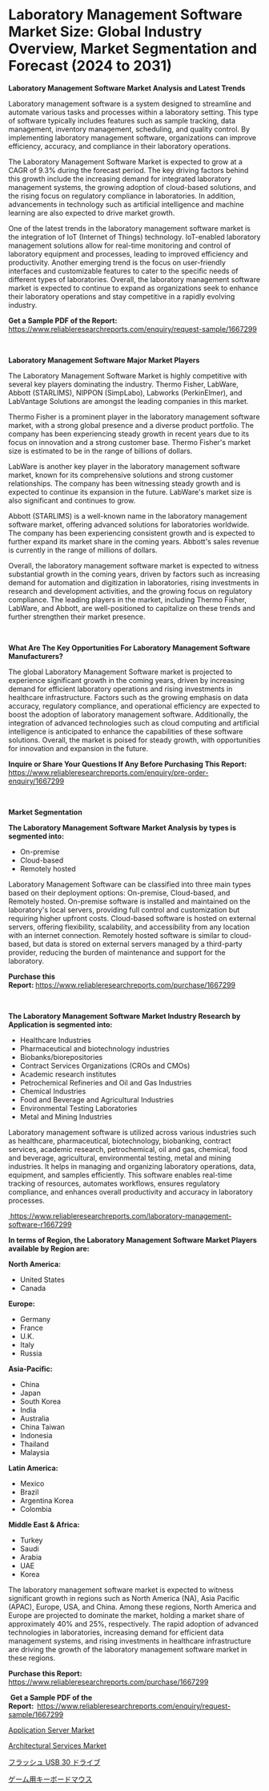 <p><h1>Laboratory Management Software Market Size: Global Industry Overview, Market Segmentation and Forecast (2024 to 2031)</h1></p><p><strong>Laboratory Management Software Market Analysis and Latest Trends</strong></p>
<p><p>Laboratory management software is a system designed to streamline and automate various tasks and processes within a laboratory setting. This type of software typically includes features such as sample tracking, data management, inventory management, scheduling, and quality control. By implementing laboratory management software, organizations can improve efficiency, accuracy, and compliance in their laboratory operations.</p><p>The Laboratory Management Software Market is expected to grow at a CAGR of 9.3% during the forecast period. The key driving factors behind this growth include the increasing demand for integrated laboratory management systems, the growing adoption of cloud-based solutions, and the rising focus on regulatory compliance in laboratories. In addition, advancements in technology such as artificial intelligence and machine learning are also expected to drive market growth.</p><p>One of the latest trends in the laboratory management software market is the integration of IoT (Internet of Things) technology. IoT-enabled laboratory management solutions allow for real-time monitoring and control of laboratory equipment and processes, leading to improved efficiency and productivity. Another emerging trend is the focus on user-friendly interfaces and customizable features to cater to the specific needs of different types of laboratories. Overall, the laboratory management software market is expected to continue to expand as organizations seek to enhance their laboratory operations and stay competitive in a rapidly evolving industry.</p></p>
<p><strong>Get a Sample PDF of the Report:&nbsp;</strong> <a href="https://www.reliableresearchreports.com/enquiry/request-sample/1667299">https://www.reliableresearchreports.com/enquiry/request-sample/1667299</a></p>
<p>&nbsp;</p>
<p><strong>Laboratory Management Software Major Market Players</strong></p>
<p><p>The Laboratory Management Software Market is highly competitive with several key players dominating the industry. Thermo Fisher, LabWare, Abbott (STARLIMS), NIPPON (SimpLabo), Labworks (PerkinElmer), and LabVantage Solutions are amongst the leading companies in this market.</p><p>Thermo Fisher is a prominent player in the laboratory management software market, with a strong global presence and a diverse product portfolio. The company has been experiencing steady growth in recent years due to its focus on innovation and a strong customer base. Thermo Fisher's market size is estimated to be in the range of billions of dollars.</p><p>LabWare is another key player in the laboratory management software market, known for its comprehensive solutions and strong customer relationships. The company has been witnessing steady growth and is expected to continue its expansion in the future. LabWare's market size is also significant and continues to grow.</p><p>Abbott (STARLIMS) is a well-known name in the laboratory management software market, offering advanced solutions for laboratories worldwide. The company has been experiencing consistent growth and is expected to further expand its market share in the coming years. Abbott's sales revenue is currently in the range of millions of dollars.</p><p>Overall, the laboratory management software market is expected to witness substantial growth in the coming years, driven by factors such as increasing demand for automation and digitization in laboratories, rising investments in research and development activities, and the growing focus on regulatory compliance. The leading players in the market, including Thermo Fisher, LabWare, and Abbott, are well-positioned to capitalize on these trends and further strengthen their market presence.</p></p>
<p>&nbsp;</p>
<p><strong>What Are The Key Opportunities For Laboratory Management Software Manufacturers?</strong></p>
<p><p>The global Laboratory Management Software market is projected to experience significant growth in the coming years, driven by increasing demand for efficient laboratory operations and rising investments in healthcare infrastructure. Factors such as the growing emphasis on data accuracy, regulatory compliance, and operational efficiency are expected to boost the adoption of laboratory management software. Additionally, the integration of advanced technologies such as cloud computing and artificial intelligence is anticipated to enhance the capabilities of these software solutions. Overall, the market is poised for steady growth, with opportunities for innovation and expansion in the future.</p></p>
<p><strong>Inquire or Share Your Questions If Any Before Purchasing This Report:</strong> <a href="https://www.reliableresearchreports.com/enquiry/pre-order-enquiry/1667299">https://www.reliableresearchreports.com/enquiry/pre-order-enquiry/1667299</a></p>
<p>&nbsp;</p>
<p><strong>Market Segmentation</strong></p>
<p><strong>The Laboratory Management Software Market Analysis by types is segmented into:</strong></p>
<p><ul><li>On-premise</li><li>Cloud-based</li><li>Remotely hosted</li></ul></p>
<p><p>Laboratory Management Software can be classified into three main types based on their deployment options: On-premise, Cloud-based, and Remotely hosted. On-premise software is installed and maintained on the laboratory's local servers, providing full control and customization but requiring higher upfront costs. Cloud-based software is hosted on external servers, offering flexibility, scalability, and accessibility from any location with an internet connection. Remotely hosted software is similar to cloud-based, but data is stored on external servers managed by a third-party provider, reducing the burden of maintenance and support for the laboratory.</p></p>
<p><strong>Purchase this Report:&nbsp;</strong><a href="https://www.reliableresearchreports.com/purchase/1667299">https://www.reliableresearchreports.com/purchase/1667299</a></p>
<p>&nbsp;</p>
<p><strong>The Laboratory Management Software Market Industry Research by Application is segmented into:</strong></p>
<p><ul><li>Healthcare Industries</li><li>Pharmaceutical and biotechnology industries</li><li>Biobanks/biorepositories</li><li>Contract Services Organizations (CROs and CMOs)</li><li>Academic research institutes</li><li>Petrochemical Refineries and Oil and Gas Industries</li><li>Chemical Industries</li><li>Food and Beverage and Agricultural Industries</li><li>Environmental Testing Laboratories</li><li>Metal and Mining Industries</li></ul></p>
<p><p>Laboratory management software is utilized across various industries such as healthcare, pharmaceutical, biotechnology, biobanking, contract services, academic research, petrochemical, oil and gas, chemical, food and beverage, agricultural, environmental testing, metal and mining industries. It helps in managing and organizing laboratory operations, data, equipment, and samples efficiently. This software enables real-time tracking of resources, automates workflows, ensures regulatory compliance, and enhances overall productivity and accuracy in laboratory processes.</p></p>
<p><a href="https://www.reliableresearchreports.com/laboratory-management-software-r1667299">&nbsp;https://www.reliableresearchreports.com/laboratory-management-software-r1667299</a></p>
<p><strong>In terms of Region, the Laboratory Management Software Market Players available by Region are:</strong></p>
<p>
    <p> <strong> North America: </strong>
        <ul>
            <li>United States</li>
            <li>Canada</li>
        </ul>
        </p> 
    <p> <strong> Europe: </strong>
        <ul>
            <li>Germany</li>
            <li>France</li>
            <li>U.K.</li>
            <li>Italy</li>
            <li>Russia</li>
        </ul>
        </p> 
    <p> <strong> Asia-Pacific: </strong>
        <ul>
            <li>China</li>
            <li>Japan</li>
            <li>South Korea</li>
            <li>India</li>
            <li>Australia</li>
            <li>China Taiwan</li>
            <li>Indonesia</li>
            <li>Thailand</li>
            <li>Malaysia</li>
        </ul>
        </p> 
    <p> <strong> Latin America: </strong>
        <ul>
            <li>Mexico</li>
            <li>Brazil</li>
            <li>Argentina Korea</li>
            <li>Colombia</li>
        </ul>
        </p> 
    <p> <strong> Middle East & Africa: </strong>
        <ul>
            <li>Turkey</li>
            <li>Saudi</li>
            <li>Arabia</li>
            <li>UAE</li>
            <li>Korea</li>
        </ul>
    </p>
    </p>
<p><p>The laboratory management software market is expected to witness significant growth in regions such as North America (NA), Asia Pacific (APAC), Europe, USA, and China. Among these regions, North America and Europe are projected to dominate the market, holding a market share of approximately 40% and 25%, respectively. The rapid adoption of advanced technologies in laboratories, increasing demand for efficient data management systems, and rising investments in healthcare infrastructure are driving the growth of the laboratory management software market in these regions.</p></p>
<p><strong>Purchase this Report: </strong><a href="https://www.reliableresearchreports.com/purchase/1667299">https://www.reliableresearchreports.com/purchase/1667299</a></p>
<p>&nbsp;<strong>Get a Sample PDF of the Report:&nbsp;&nbsp;</strong><a href="https://www.reliableresearchreports.com/enquiry/request-sample/1667299">https://www.reliableresearchreports.com/enquiry/request-sample/1667299</a></p>
<p><strong></strong></p>
<p><p><a href="https://github.com/rakibtthstu9900/Market-Research-Report-List-1/blob/main/application-server-market.md">Application Server Market</a></p><p><a href="https://github.com/ChiragRP21/Market-Research-Report-List-5/blob/main/architectural-services-market.md">Architectural Services Market</a></p><p><a href="https://github.com/charm854/Market-Research-Report-List-2/blob/main/9936237179845.md">フラッシュ USB 30 ドライブ</a></p><p><a href="https://github.com/MacyOrn/Market-Research-Report-List-1/blob/main/9055724179846.md">ゲーム用キーボードマウス</a></p></p>
